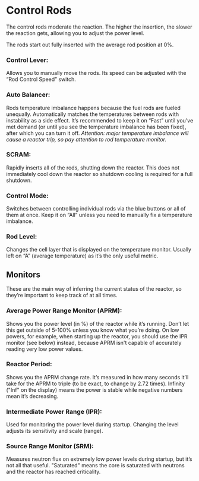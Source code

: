 # Control Rods
The control rods moderate the reaction. The higher the insertion, the slower the reaction gets, allowing you to adjust the power level.

The rods start out fully inserted with the average rod position at 0%.

### Control Lever:
Allows you to manually move the rods. Its speed can be adjusted with the “Rod Control Speed” switch.

### Auto Balancer:
Rods temperature imbalance happens because the fuel rods are fueled unequally. Automatically matches the temperatures between rods with instability as a side effect. It’s recommended to keep it on “Fast” until you’ve met demand (or until you see the temperature imbalance has been fixed), after which you can turn it off. _Attention: major temperature imbalance will cause a reactor trip, so pay attention to rod temperature monitor._

### SCRAM:
Rapidly inserts all of the rods, shutting down the reactor. This does not immediately cool down the reactor so shutdown cooling is required for a full shutdown.

### Control Mode:
Switches between controlling individual rods via the blue buttons or all of them at once. Keep it on “All” unless you need to manually fix a temperature imbalance.

### Rod Level:
Changes the cell layer that is displayed on the temperature monitor. Usually left on “A” (average temperature) as it’s the only useful metric.

## Monitors
These are the main way of inferring the current status of the reactor, so they’re important to keep track of at all times.

### Average Power Range Monitor (APRM):
Shows you the power level (in %) of the reactor while it’s running. Don’t let this get outside of 5-100% unless you know what you’re doing. On low powers, for example, when starting up the reactor, you should use the IPR monitor (see below) instead, because APRM isn't capable of accurately reading very low power values.

### Reactor Period:
Shows you the APRM change rate. It’s measured in how many seconds it’ll take for the APRM to triple (to be exact, to change by 2.72 times). Infinity ("Inf" on the display) means the power is stable while negative numbers mean it’s decreasing.

### Intermediate Power Range (IPR):
Used for monitoring the power level during startup. Changing the level adjusts its sensitivity and scale (range).

### Source Range Monitor (SRM):
Measures neutron flux on extremely low power levels during startup, but it’s not all that useful. "Saturated" means the core is saturated with neutrons and the reactor has reached criticality.
